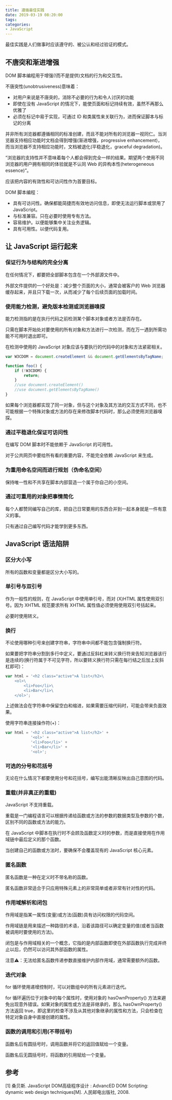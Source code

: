 ```yaml
---
title: 遵循最佳实践
date: 2019-03-19 08:20:00
tags:
categories:
- JavaScript
---
```


最佳实践是人们做事时应该遵守的、被公认和经过验证的模式。

## 不唐突和渐进增强
DOM 脚本编程用于增强(!而不是提供)文档的行为和交互性。

不唐突性(unobtrusiveness)意味着：
- 对用户来说是不唐突的，消除不必要的行为和令人讨厌的功能
- 即使在没有 JavaScript 的情况下，能使页面和标记持续有效，虽然不再那么优雅了
- 必须在标记中易于实现，可通过 ID 和类属性来关联行为，进而保证脚本与标记的分离

并非所有浏览器都遵循相同的标准创建，而且不能对所有的浏览器一视同仁。当浏览器支持相应功能时文档会得到增强(渐进增强，progressive enhancement)，而当浏览器不支持相应功能时，文档被退化(平稳退化，graceful degradation)。

“浏览器的支持性并不意味着每个人都会得到完全一样的结果。期望两个使用不同浏览器的用户拥有相同的体验就是不认同 Web 的异构本性(heterogeneous essence)”。

应该把内容的有效性和可访问性作为首要目标。

DOM 脚本编程：
- 具有可访问性。确保都能简捷而有效地访问信息，即使无法运行脚本或禁用了 JavaScript。
- 与标准兼容。只在必要时使用专有方法。
- 容易维护。以便能够集中关注业务逻辑。
- 具有可用性。以便代码复用。

## 让 JavaScript 运行起来

### 保证行为与结构的完全分离
在任何情况下，都要把全部脚本包含在一个外部源文件中。

外部文件提供的一个好处是：减少整个页面的大小，通常会被客户的 Web 浏览器缓存起来，并且只下载一次，从而减少了每个后续页面的加载时间。

### 使用能力检测，避免版本检测或浏览器嗅探
能力检测指的是在执行代码之前检测某个脚本对象或者方法是否存在。

只需在脚本开始处对要使用的所有对象和方法进行一次检测，而在万一遇到所需功能不可用时退出即可。

在检测中使用的 JavaScript 对象应该与要执行的代码中的对象和方法紧密相关。

```javascript
var W3CDOM = document.createElement && document.getElementsByTagName;

function foo() {
    if (!W3CDOM) {
        return;
    }
    //use document.createElement()
    //use document.getElementsByTagName()
}
```

如果每个浏览器都实现了同一对象，但与这个对象及其方法的交互方式不同，也不可能根据一个特殊对象或方法的存在来修改脚本代码时，那么必须使用浏览器嗅探。

### 通过平稳退化保证可访问性
在编写 DOM 脚本时不能依赖于 JavaScript 的可用性。

对于公共网页中要给所有看的重要内容，不能完全依赖 JavaScript 来生成。

### 为重用命名空间而进行规划（伪命名空间）
保持唯一性和不共享在脚本内部营造一个属于你自己的小空间。

### 通过可重用的对象把事情简化
每个人都赞同编写自己的库，把自己日常要用的东西合并到一起本身就是一件有意义的事。

只有通过自己编写代码才能学到更多东西。

## JavaScript 语法陷阱
### 区分大小写
所有的函数和变量都是区分大小写的。

### 单引号与双引号
作为一般性的规则，在 JavaScript 中使用单引号，而对 (X)HTML 属性使用双引号。因为 XHTML 规范要求所有 XHTML 属性值必须使用使用双引号括起来。

必要时使用转义。

### 换行
不论使用哪种引号来创建字符串，字符串中间都不能包含强制换行符。

如果要把字符串分割到多行中定义，要通过反斜杠来转义换行符来告知浏览器该行是连续的(换行符属于不可见字符，所以要转义换行符只需在每行结之后加上反斜杠即可)：

```javascript
var html = '<h2 class="active">A list</h2>\
    <ol>\
        <li>Foo</li>\
        <li>Bar</li>\
    </ol>';
```

上述做法会在字符串中保留空白和缩进，如果需要压缩代码时，可能会带来负面效果。

使用字符串连接操作符(+)：
```javascript
var html = '<h2 class="active">A list</h2>' +
           '<ol>' +
           '<li>Foo</li>' +
           '<li>Bar</li>' +
           '<ol>';

```

### 可选的分号和花括号
无论在什么情况下都要使用分号和花括号，编写出能清晰反映出自己意图的代码。

### 重载(并非真正的重载)
JavaScript 不支持重载。

重载是一门编程语言可以根据传递给函数或方法的参数的数据类型及参数的个数，区别不同的函数或方法的能力。

在 JavaScript 中脚本在执行时不会顾及函数定义时的参数，而是直接使用在作用域链中最后定义的那个函数。

当创建自己的函数或方法时，要确保不会覆盖现有的 JavaScript 核心元素。

### 匿名函数
匿名函数是一种在定义时不带名称的函数。

匿名函数非常适合于只应用特殊元素上的非常简单或者非常有针对性的代码。

### 作用域解析和闭包
作用域是指某一属性(变量)或方法(函数)具有访问权限的代码空间。

作用域链是用来描述一种路径的术语，沿着该路径可以确定变量的值(或者当函数被调用时要使用的方法)。

闭包是与作用域相关的一个概念，它指的是内部函数即使在外部函数执行完成并终止以后，仍然可以访问其外部函数的属性。

注意️⚠️：无法给匿名函数传递参数直接维护内部作用域，通常需要额外的函数。

### 迭代对象
for 循环使用递增控制时，可以对数组中的所有元素进行迭代。

for 循环遍历位于对象中的每个属性时，使用对象的 hasOwnProperty() 方法来避免出现意外错误。如果对象的属性或方法是非继承的，那么 hasOwnProperty() 方法返回 true，即这里的检查不涉及从其他对象继承的属性和方法，只会检查在特定对象自身中直接创建的属性。

### 函数的调用和引用(不带括号)
函数名后有圆括号时，调用函数并将它的返回值赋给一个变量。

函数名后无圆括号时，将函数的引用赋给一个变量。





## 参考
[1] 桑贝斯. JavaScript DOM高级程序设计 : AdvancED DOM Scripting: dynamic web design techniques[M]. 人民邮电出版社, 2008.
